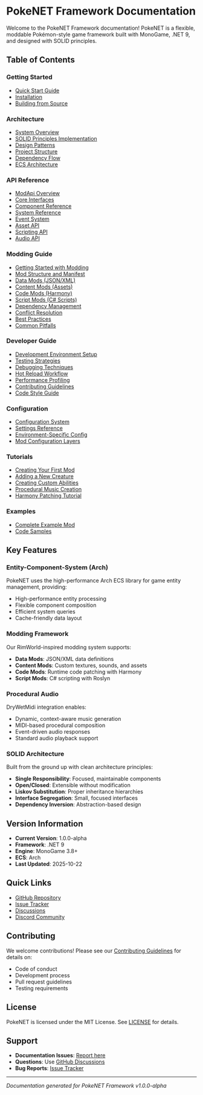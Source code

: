 # PokeNET Framework Documentation

Welcome to the PokeNET Framework documentation! PokeNET is a flexible, moddable Pokémon-style game framework built with MonoGame, .NET 9, and designed with SOLID principles.

## Table of Contents

### Getting Started
- [Quick Start Guide](developer/quick-start.md)
- [Installation](developer/installation.md)
- [Building from Source](developer/building.md)

### Architecture
- [System Overview](architecture/overview.md)
- [SOLID Principles Implementation](architecture/solid-principles.md)
- [Design Patterns](architecture/design-patterns.md)
- [Project Structure](architecture/project-structure.md)
- [Dependency Flow](architecture/dependencies.md)
- [ECS Architecture](architecture/ecs-architecture.md)

### API Reference
- [ModApi Overview](api/modapi-overview.md)
- [Core Interfaces](api/core-interfaces.md)
- [Component Reference](api/components.md)
- [System Reference](api/systems.md)
- [Event System](api/events.md)
- [Asset API](api/assets.md)
- [Scripting API](api/scripting.md)
- [Audio API](api/audio.md)

### Modding Guide
- [Getting Started with Modding](modding/getting-started.md)
- [Mod Structure and Manifest](modding/mod-structure.md)
- [Data Mods (JSON/XML)](modding/data-mods.md)
- [Content Mods (Assets)](modding/content-mods.md)
- [Code Mods (Harmony)](modding/code-mods.md)
- [Script Mods (C# Scripts)](modding/script-mods.md)
- [Dependency Management](modding/dependencies.md)
- [Conflict Resolution](modding/conflicts.md)
- [Best Practices](modding/best-practices.md)
- [Common Pitfalls](modding/pitfalls.md)

### Developer Guide
- [Development Environment Setup](developer/environment-setup.md)
- [Testing Strategies](developer/testing.md)
- [Debugging Techniques](developer/debugging.md)
- [Hot Reload Workflow](developer/hot-reload.md)
- [Performance Profiling](developer/profiling.md)
- [Contributing Guidelines](developer/contributing.md)
- [Code Style Guide](developer/code-style.md)

### Configuration
- [Configuration System](configuration/system-overview.md)
- [Settings Reference](configuration/settings-reference.md)
- [Environment-Specific Config](configuration/environments.md)
- [Mod Configuration Layers](configuration/mod-layers.md)

### Tutorials
- [Creating Your First Mod](tutorials/first-mod.md)
- [Adding a New Creature](tutorials/new-creature.md)
- [Creating Custom Abilities](tutorials/custom-ability.md)
- [Procedural Music Creation](tutorials/procedural-music.md)
- [Harmony Patching Tutorial](tutorials/harmony-patching.md)

### Examples
- [Complete Example Mod](examples/example-mod/README.md)
- [Code Samples](examples/code-samples.md)

## Key Features

### Entity-Component-System (Arch)
PokeNET uses the high-performance Arch ECS library for game entity management, providing:
- High-performance entity processing
- Flexible component composition
- Efficient system queries
- Cache-friendly data layout

### Modding Framework
Our RimWorld-inspired modding system supports:
- **Data Mods**: JSON/XML data definitions
- **Content Mods**: Custom textures, sounds, and assets
- **Code Mods**: Runtime code patching with Harmony
- **Script Mods**: C# scripting with Roslyn

### Procedural Audio
DryWetMidi integration enables:
- Dynamic, context-aware music generation
- MIDI-based procedural composition
- Event-driven audio responses
- Standard audio playback support

### SOLID Architecture
Built from the ground up with clean architecture principles:
- **Single Responsibility**: Focused, maintainable components
- **Open/Closed**: Extensible without modification
- **Liskov Substitution**: Proper inheritance hierarchies
- **Interface Segregation**: Small, focused interfaces
- **Dependency Inversion**: Abstraction-based design

## Version Information

- **Current Version**: 1.0.0-alpha
- **Framework**: .NET 9
- **Engine**: MonoGame 3.8+
- **ECS**: Arch
- **Last Updated**: 2025-10-22

## Quick Links

- [GitHub Repository](https://github.com/yourusername/PokeNET)
- [Issue Tracker](https://github.com/yourusername/PokeNET/issues)
- [Discussions](https://github.com/yourusername/PokeNET/discussions)
- [Discord Community](https://discord.gg/yourserver)

## Contributing

We welcome contributions! Please see our [Contributing Guidelines](developer/contributing.md) for details on:
- Code of conduct
- Development process
- Pull request guidelines
- Testing requirements

## License

PokeNET is licensed under the MIT License. See [LICENSE](../LICENSE) for details.

## Support

- **Documentation Issues**: [Report here](https://github.com/yourusername/PokeNET/issues)
- **Questions**: Use [GitHub Discussions](https://github.com/yourusername/PokeNET/discussions)
- **Bug Reports**: [Issue Tracker](https://github.com/yourusername/PokeNET/issues)

---

*Documentation generated for PokeNET Framework v1.0.0-alpha*
